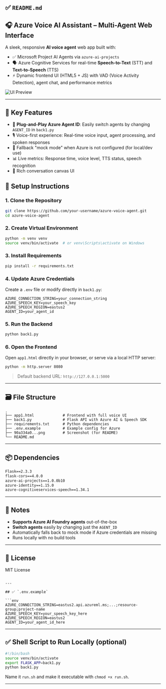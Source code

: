 
## ✅ `README.md` 

## 🎧 Azure Voice AI Assistant – Multi-Agent Web Interface

A sleek, responsive **AI voice agent** web app built with:
- ✅ Microsoft Project AI Agents via `azure-ai-projects`
- 🗣 Azure Cognitive Services for real-time **Speech-to-Text** (STT) and **Text-to-Speech** (TTS)
- ⚡ Dynamic frontend UI (HTML5 + JS) with VAD (Voice Activity Detection), agent chat, and performance metrics

![UI Preview](./90a334a0-f267-4bc5-92cd-1754ef41404b.png)

---

## 🔧 Key Features

- 🎯 **Plug-and-Play Azure Agent ID**: Easily switch agents by changing `AGENT_ID` in `back1.py`
- 🎙️ Voice-first experience: Real-time voice input, agent processing, and spoken responses
- 🧠 Fallback "mock mode" when Azure is not configured (for local/dev use)
- 📊 Live metrics: Response time, voice level, TTS status, speech recognition
- 💬 Rich conversation canvas UI

## 🚀 Setup Instructions
### 1. Clone the Repository

```bash
git clone https://github.com/your-username/azure-voice-agent.git
cd azure-voice-agent
````

### 2. Create Virtual Environment

```bash
python -m venv venv
source venv/bin/activate  # or venv\Scripts\activate on Windows
```

### 3. Install Requirements

```bash
pip install -r requirements.txt
```

### 4. Update Azure Credentials

Create a `.env` file or modify directly in `back1.py`:

```env
AZURE_CONNECTION_STRING=your_connection_string
AZURE_SPEECH_KEY=your_speech_key
AZURE_SPEECH_REGION=eastus2
AGENT_ID=your_agent_id
```

### 5. Run the Backend

```bash
python back1.py
```

### 6. Open the Frontend

Open `app1.html` directly in your browser, or serve via a local HTTP server:

```bash
python -m http.server 8080
```

> Default backend URL: `http://127.0.0.1:5000`

---

## 🗃 File Structure

```
.
├── app1.html             # Frontend with full voice UI
├── back1.py              # Flask API with Azure AI & Speech SDK
├── requirements.txt      # Python dependencies
├── .env.example          # Example config for Azure
├── 90a334a0...png        # Screenshot (for README)
└── README.md
```

---

## 📦 Dependencies

```txt
Flask==2.3.3
flask-cors==4.0.0
azure-ai-projects==1.0.0b10
azure-identity==1.15.0
azure-cognitiveservices-speech==1.34.1
```

---

## 📌 Notes

* **Supports Azure AI Foundry agents** out-of-the-box
* **Switch agents** easily by changing just the `AGENT_ID`
* Automatically falls back to mock mode if Azure credentials are missing
* Runs locally with no build tools

---

## 📄 License

MIT License

````

---

## ✅ `.env.example`

```env
AZURE_CONNECTION_STRING=eastus2.api.azureml.ms;...;resource-group;project-name
AZURE_SPEECH_KEY=your_speech_key_here
AZURE_SPEECH_REGION=eastus2
AGENT_ID=your_agent_id_here
````

---

## ✅ Shell Script to Run Locally (optional)

```bash
#!/bin/bash
source venv/bin/activate
export FLASK_APP=back1.py
python back1.py
```

Name it `run.sh` and make it executable with `chmod +x run.sh`.

---
